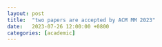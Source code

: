 ```yaml
---
layout: post
title:  "two papers are accepted by ACM MM 2023"
date:   2023-07-26 12:00:00 +0800
categories: [academic]
---
```

